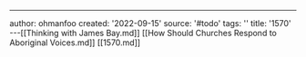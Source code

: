 ---
author: ohmanfoo
created: '2022-09-15'
source: '#todo'
tags: ''
title: '1570'
---[[Thinking with James Bay.md]]
[[How Should Churches Respond to Aboriginal Voices.md]]
[[1570.md]]
